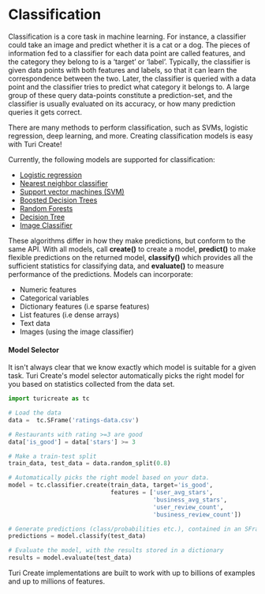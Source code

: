 # Classification

Classification is a core task in machine learning. For instance, a
classifier could take an image and predict whether it is a cat or a dog.
The pieces of information fed to a classifier for each data point are
called features, and the category they belong to is a ‘target’ or
‘label’.  Typically, the classifier is given data points with both
features and labels, so that it can learn the correspondence between the
two. Later, the classifier is queried with a data point and the
classifier tries to predict what category it belongs to. A large group
of these query data-points constitute a prediction-set, and the
classifier is usually evaluated on its accuracy, or how many prediction
queries it gets correct.

There are many methods to perform classification, such as SVMs, logistic
regression, deep learning, and more. Creating classification models is
easy with Turi Create!

Currently, the following models are supported for classification:

* [Logistic regression](logistic-regression.md)
* [Nearest neighbor classifier](knn_classifier.md)
* [Support vector machines (SVM) ](svm.md)
* [Boosted Decision Trees](boosted_trees_classifier.md)
* [Random Forests](random_forest_classifier.md)
* [Decision Tree](decision_tree_classifier.md)
* [Image Classifier](../image_classifier/README.md)

These algorithms differ in how they make predictions, but conform to the same
API. With all models, call **create()** to create a model, **predict()** to make
flexible predictions on the returned model, **classify()** which provides
all the sufficient statistics for classifying data, and **evaluate()** to
measure performance of the predictions. Models can incorporate:

* Numeric features
* Categorical variables
* Dictionary features (i.e sparse features)
* List features (i.e dense arrays)
* Text data
* Images (using the image classifier)

#### Model Selector

It isn't always clear that we know exactly which model is suitable for a given
task.  Turi Create's model selector automatically picks the right model for
you based on statistics collected from the data set.

```python
import turicreate as tc

# Load the data
data =  tc.SFrame('ratings-data.csv')

# Restaurants with rating >=3 are good
data['is_good'] = data['stars'] >= 3

# Make a train-test split
train_data, test_data = data.random_split(0.8)

# Automatically picks the right model based on your data.
model = tc.classifier.create(train_data, target='is_good',
                             features = ['user_avg_stars',
                                         'business_avg_stars',
                                         'user_review_count',
                                         'business_review_count'])

# Generate predictions (class/probabilities etc.), contained in an SFrame.
predictions = model.classify(test_data)

# Evaluate the model, with the results stored in a dictionary
results = model.evaluate(test_data)
```

Turi Create implementations are built to work with up to billions of
examples and up to millions of features.

